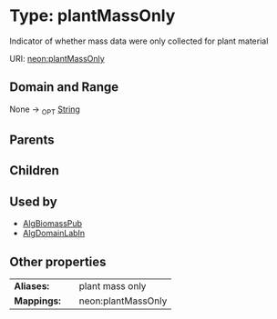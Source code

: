 
# Type: plantMassOnly


Indicator of whether mass data were only collected for plant material

URI: [neon:plantMassOnly](https://data.neonscience.org/plantMassOnly)


## Domain and Range

None ->  <sub>OPT</sub> [String](types/String.md)

## Parents


## Children


## Used by

 * [AlgBiomassPub](AlgBiomassPub.md)
 * [AlgDomainLabIn](AlgDomainLabIn.md)

## Other properties

|  |  |  |
| --- | --- | --- |
| **Aliases:** | | plant mass only |
| **Mappings:** | | neon:plantMassOnly |

